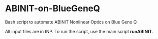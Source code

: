 # ABINIT-on-BlueGeneQ
Bash script to automate ABINIT Nonlinear Optics on Blue Gene Q


All input files are in INP. To run the script, use the main script **runABINIT**.
